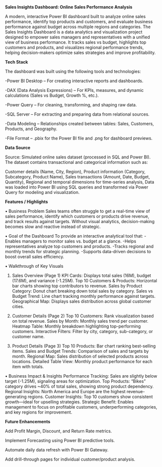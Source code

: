 **Sales Insights Dashboard: Online Sales Performance Analysis**

A modern, interactive Power BI dashboard built to analyze online sales performance, identify top products and customers, and evaluate business performance against budget across multiple regions and categories.
The Sales Insights Dashboard is a data analytics and visualization project designed to empower sales managers and representatives with a unified view of business performance.
It tracks sales vs budget, highlights top customers and products, and visualizes regional performance trends, helping decision-makers optimize sales strategies and improve profitability.

**Tech Stack**

The dashboard was built using the following tools and technologies:

-Power BI Desktop – For creating interactive reports and dashboards.

-DAX (Data Analysis Expressions) – For KPIs, measures, and dynamic calculations (Sales vs Budget, Growth %, etc.).

-Power Query – For cleaning, transforming, and shaping raw data.

-SQL Server – For extracting and preparing data from relational sources.

-Data Modeling – Relationships created between tables: Sales, Customers, Products, and Geography.

-File Format – .pbix for the Power BI file and .png for dashboard previews.

**Data Source**

Source: Simulated online sales dataset (processed in SQL and Power BI).
The dataset contains transactional and categorical information such as:

Customer details (Name, City, Region),
Product information (Category, Subcategory, Product Name),
Sales transactions (Amount, Date, Budget, Quantity),
Regional and temporal dimensions for time-series analysis,
Data was loaded into Power BI using SQL queries and transformed via Power Query for modeling and visualization.

**Features / Highlights**

• Business Problem
Sales teams often struggle to get a real-time view of sales performance, identify which customers or products drive revenue, and track results against targets.
Without visual analytics, decision-making becomes slow and reactive instead of strategic.

• Goal of the Dashboard
To provide an interactive analytical tool that:
-Enables managers to monitor sales vs. budget at a glance.
-Helps representatives analyze top customers and products.
-Tracks regional and monthly trends for strategic planning.
-Supports data-driven decisions to boost overall sales efficiency.

• Walkthrough of Key Visuals

1. Sales Overview (Page 1)
KPI Cards: Displays total sales (16M), budget (17.6M), and variance (-1.25M).
Top 10 Customers & Products: Horizontal bar charts showing top contributors to revenue.
Sales by Product Category: Donut chart breaking down total sales by category.
Sales vs Budget Trend: Line chart tracking monthly performance against targets.
Geographical Map: Displays sales distribution across global customer cities.

2. Customer Details (Page 2)
Top 10 Customers: Rank visualization based on total revenue.
Sales by Month: Monthly sales trend per customer.
Heatmap Table: Monthly breakdown highlighting top-performing customers.
Interactive Filters: Filter by city, category, sub-category, or customer name.

3. Product Details (Page 3)
Top 10 Products: Bar chart ranking best-selling items.
Sales and Budget Trends: Comparison of sales and targets by month.
Regional Map: Sales distribution of selected products across locations.
Detailed Table View: Monthly product performance for each item with totals.

• Business Impact & Insights
 Performance Tracking: Sales are slightly below target (-1.25M), signaling areas for optimization.
 Top Products: “Bikes” category drives ~40% of total sales, showing strong product dependency.
 Regional Insights: North America and Europe are the highest revenue-generating regions.
 Customer Insights: Top 10 customers show consistent growth—ideal for upselling strategies.
 Strategic Benefit: Enables management to focus on profitable customers, underperforming categories, and key regions for improvement.

**Future Enhancements**

Add Profit Margin, Discount, and Return Rate metrics.

Implement Forecasting using Power BI predictive tools.

Automate daily data refresh with Power BI Gateway.

Add drill-through pages for individual customer/product analysis.
